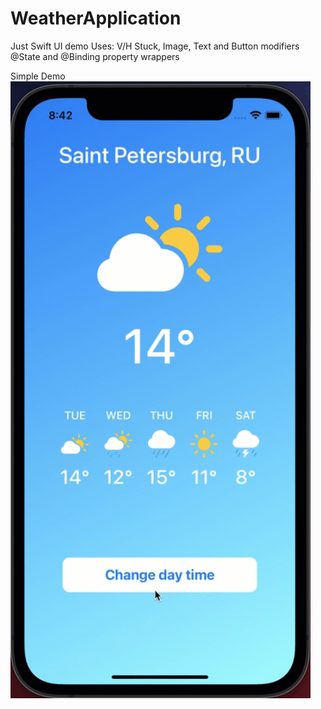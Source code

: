 # WeatherApplication

Just Swift UI demo
Uses:
V/H Stuck, Image, Text and Button modifiers
@State and @Binding property wrappers


Simple Demo
<img src="weather_app_demo.gif" width="480" />
